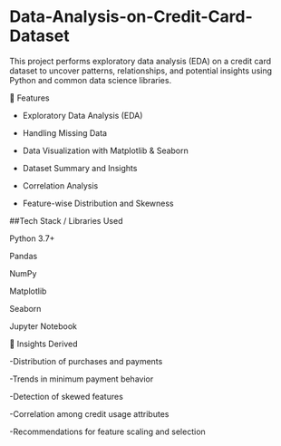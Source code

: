 # Data-Analysis-on-Credit-Card-Dataset

This project performs exploratory data analysis (EDA) on a credit card dataset to uncover patterns, relationships, and potential insights using Python and common data science libraries.

📌 Features

- Exploratory Data Analysis (EDA)

- Handling Missing Data

- Data Visualization with Matplotlib & Seaborn

- Dataset Summary and Insights

- Correlation Analysis

- Feature-wise Distribution and Skewness

##Tech Stack / Libraries Used

Python 3.7+

Pandas

NumPy

Matplotlib

Seaborn

Jupyter Notebook

🧠 Insights Derived

-Distribution of purchases and payments

-Trends in minimum payment behavior

-Detection of skewed features

-Correlation among credit usage attributes

-Recommendations for feature scaling and selection
